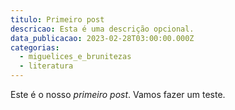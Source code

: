 ```yaml
---
titulo: Primeiro post
descricao: Esta é uma descrição opcional.
data_publicacao: 2023-02-28T03:00:00.000Z
categorias:
  - miguelices_e_brunitezas
  - literatura
---
```


Este é o nosso _primeiro post_. Vamos fazer um teste.
